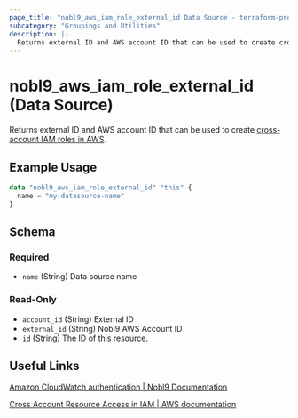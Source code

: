 ```yaml
---
page_title: "nobl9_aws_iam_role_external_id Data Source - terraform-provider-nobl9"
subcategory: "Groupings and Utilities"
description: |-
  Returns external ID and AWS account ID that can be used to create cross-account IAM roles in AWS https://docs.nobl9.com/Sources/Amazon_CloudWatch/#cross-account-iam-roles-new.
---
```


# nobl9_aws_iam_role_external_id (Data Source)

Returns external ID and AWS account ID that can be used to create [cross-account IAM roles in AWS](https://docs.nobl9.com/sources/add-data-source/amazon-cloudwatch/#1).

## Example Usage

```terraform
data "nobl9_aws_iam_role_external_id" "this" {
  name = "my-datasource-name"
}
```

<!-- schema generated by tfplugindocs -->
## Schema

### Required

- `name` (String) Data source name

### Read-Only

- `account_id` (String) External ID
- `external_id` (String) Nobl9 AWS Account ID
- `id` (String) The ID of this resource.

## Useful Links

[Amazon CloudWatch authentication | Nobl9 Documentation](https://docs.nobl9.com/sources/add-data-source/amazon-cloudwatch/#authentication)

[Cross Account Resource Access in IAM | AWS documentation](https://docs.aws.amazon.com/IAM/latest/UserGuide/access_policies-cross-account-resource-access.html)
